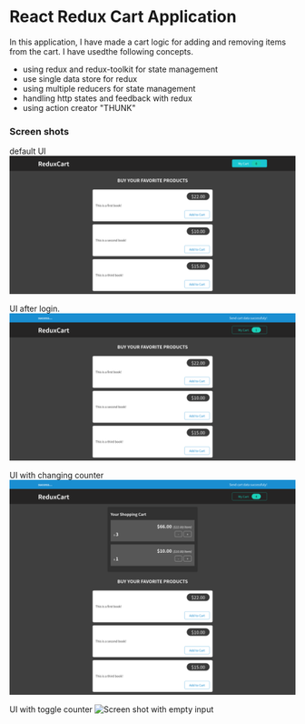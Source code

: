 # React Redux Cart Application

In this application, I have made a cart logic for adding and removing items from the cart. 
I have usedthe following concepts.

- using redux and redux-toolkit for state management 
- use single data store for redux
- using multiple reducers for state management
- handling http states and feedback with redux
- using action creator "THUNK"


### Screen shots

default UI
![Screen shot 1](screenshots/1.png "Screen shot 1")

UI after login.
![Screen shot with empty input](screenshots/2.png "Screen shot with empty input")

UI with changing counter
![Screen shot with empty input](screenshots/3.png "Screen shot with empty input")


UI with toggle counter
![Screen shot with empty input](screenshots/4.png "Screen shot with empty input")




